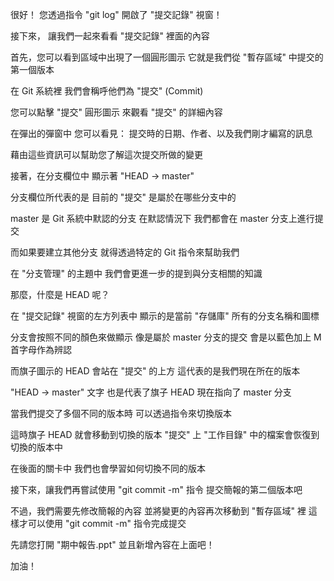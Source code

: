 很好！
您透過指令 "git log"
開啟了 "提交記錄" 視窗！

接下來，
讓我們一起來看看 "提交記錄" 裡面的內容

首先，您可以看到區域中出現了一個圓形圖示
它就是我們從 "暫存區域" 中提交的第一個版本

在 Git 系統裡
我們會稱呼他們為 "提交" (Commit)

您可以點擊 "提交" 圓形圖示
來觀看 "提交" 的詳細內容

在彈出的彈窗中
您可以看見：
提交時的日期、作者、以及我們剛才編寫的訊息

藉由這些資訊可以幫助您了解這次提交所做的變更

接著，在分支欄位中
顯示著 "HEAD -> master"

分支欄位所代表的是
目前的 "提交" 是屬於在哪些分支中的

master 是 Git 系統中默認的分支
在默認情況下
我們都會在 master 分支上進行提交

而如果要建立其他分支
就得透過特定的 Git 指令來幫助我們

在 "分支管理" 的主題中
我們會更進一步的提到與分支相關的知識

那麼，什麼是 HEAD 呢？

在 "提交記錄" 視窗的左方列表中
顯示的是當前 "存儲庫" 所有的分支名稱和圖標

分支會按照不同的顏色來做顯示
像是屬於 master 分支的提交
會是以藍色加上 M 首字母作為辨認

而旗子圖示的 HEAD 
會站在 "提交" 的上方
這代表的是我們現在所在的版本

"HEAD -> master" 文字
也是代表了旗子 HEAD 現在指向了 master 分支

當我們提交了多個不同的版本時
可以透過指令來切換版本

這時旗子 HEAD 就會移動到切換的版本 "提交" 上
"工作目錄" 中的檔案會恢復到切換的版本中

在後面的關卡中
我們也會學習如何切換不同的版本

接下來，讓我們再嘗試使用 "git commit -m" 指令
提交簡報的第二個版本吧

不過，我們需要先修改簡報的內容
並將變更的內容再次移動到 "暫存區域" 裡
這樣才可以使用 "git commit -m" 指令完成提交

先請您打開 "期中報告.ppt"
並且新增內容在上面吧！

加油！